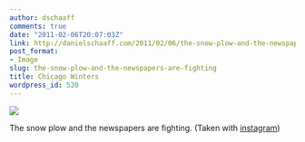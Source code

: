 ```yaml
---
author: dschaaff
comments: true
date: "2011-02-06T20:07:03Z"
link: http://danielschaaff.com/2011/02/06/the-snow-plow-and-the-newspapers-are-fighting/
post_format:
- Image
slug: the-snow-plow-and-the-newspapers-are-fighting
title: Chicago Winters
wordpress_id: 520
---
```


![](https://danielschaaff.files.wordpress.com/2011/02/tumblr_lg7p7petug1qcnv82o1_1280.jpg)

The snow plow and the newspapers are fighting. (Taken with [instagram](http://instagr.am))
